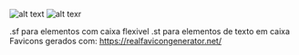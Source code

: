![alt text](https://i.imgur.com/OH61MaL.png)
![alt texr](https://i.imgur.com/lmDATtt.png)

.sf para elementos com caixa flexivel
.st para elementos de texto em caixa
Favicons gerados com: https://realfavicongenerator.net/